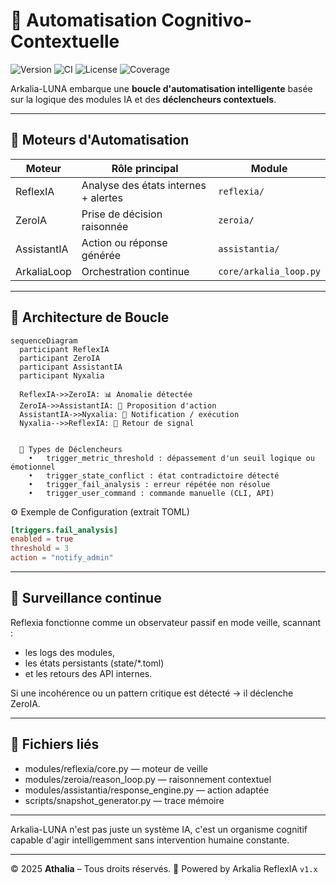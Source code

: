 # 🔄 Automatisation Cognitivo-Contextuelle

![Version](https://img.shields.io/badge/version-v2.4.0-blue)
![CI](https://github.com/athalia-siwek/arkalia-luna-pro/actions/workflows/ci.yml/badge.svg)
![License](https://img.shields.io/badge/license-Proprietary-red)
![Coverage](https://img.shields.io/badge/coverage-93%25-brightgreen)

Arkalia-LUNA embarque une **boucle d'automatisation intelligente** basée sur la logique des modules IA et des **déclencheurs contextuels**.

---

## 🔧 Moteurs d'Automatisation

| Moteur        | Rôle principal                            | Module |
|---------------|-------------------------------------------|--------|
| ReflexIA      | Analyse des états internes + alertes      | `reflexia/` |
| ZeroIA        | Prise de décision raisonnée               | `zeroia/`   |
| AssistantIA   | Action ou réponse générée                 | `assistantia/` |
| ArkaliaLoop   | Orchestration continue                    | `core/arkalia_loop.py` |

---

## 🧠 Architecture de Boucle

```mermaid
sequenceDiagram
  participant ReflexIA
  participant ZeroIA
  participant AssistantIA
  participant Nyxalia

  ReflexIA->>ZeroIA: 📊 Anomalie détectée
  ZeroIA->>AssistantIA: 💬 Proposition d'action
  AssistantIA->>Nyxalia: 💬 Notification / exécution
  Nyxalia-->>ReflexIA: 🔄 Retour de signal


  🎯 Types de Déclencheurs
	•	trigger_metric_threshold : dépassement d'un seuil logique ou émotionnel
	•	trigger_state_conflict : état contradictoire détecté
	•	trigger_fail_analysis : erreur répétée non résolue
	•	trigger_user_command : commande manuelle (CLI, API)

```

⚙️ Exemple de Configuration (extrait TOML)

```toml
[triggers.fail_analysis]
enabled = true
threshold = 3
action = "notify_admin"
```

---

## 🧪 Surveillance continue

Reflexia fonctionne comme un observateur passif en mode veille, scannant :
- les logs des modules,
- les états persistants (state/*.toml)
- et les retours des API internes.

Si une incohérence ou un pattern critique est détecté → il déclenche ZeroIA.

---

## 📂 Fichiers liés
- modules/reflexia/core.py — moteur de veille
- modules/zeroia/reason_loop.py — raisonnement contextuel
- modules/assistantia/response_engine.py — action adaptée
- scripts/snapshot_generator.py — trace mémoire

---

Arkalia-LUNA n'est pas juste un système IA, c'est un organisme cognitif capable d'agir intelligemment sans intervention humaine constante.

---

© 2025 **Athalia** – Tous droits réservés.
🤖 Powered by Arkalia ReflexIA `v1.x`
